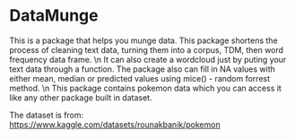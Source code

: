 # DataMunge
This is a package that helps you munge data.
This package shortens the process of cleaning text data, turning them into a corpus, TDM, then word frequency data frame. \n
It can also create a wordcloud just by puting your text data through a function.
The package also can fill in NA values with either mean, median or predicted values using mice() - random forrest method. \n
This package contains pokemon data which you can access it like any other package built in dataset. 

The dataset is from: https://www.kaggle.com/datasets/rounakbanik/pokemon
